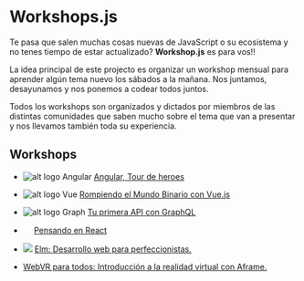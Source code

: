 # Workshops.js

Te pasa que salen muchas cosas nuevas de JavaScript o su ecosistema y no tenes tiempo de estar actualizado? **Workshop.js** es para vos!!

La idea principal de este projecto es organizar un workshop mensual para aprender algún tema nuevo los sábados a la mañana. Nos juntamos, desayunamos y nos ponemos a codear todos juntos. 

Todos los workshops son organizados y dictados por miembros de las distintas comunidades que saben mucho sobre el tema que van a presentar y nos llevamos también toda su experiencia.

## Workshops

* ![alt logo Angular](https://avatars4.githubusercontent.com/u/139426?v=4&s=10) [Angular, Tour de heroes](https://github.com/jorgeucano/tour-of-heroes-with-cli-es)

*  ![alt logo Vue](https://avatars7.githubusercontent.com/u/6128107?v=4&s=10) [Rompiendo el Mundo Binario con Vue.js](https://github.com/ianaya89/workshop-vuejs) 


*  ![alt logo Graph](https://avatars4.githubusercontent.com/u/12972006?v=4&s=10) [Tu primera API con GraphQL](https://github.com/jfresco/graphql-workshop-es)

* <img src="https://facebook.github.io/react/img/logo.svg" height="15" width="15" /> [Pensando en React](https://github.com/leoasis/workshop-pensando-en-react)

* <img src="https://avatars2.githubusercontent.com/u/4359353?v=4&s=10" /> [Elm: Desarrollo web para perfeccionistas.](https://github.com/ajchambeaud/elm-workshop)

*  [WebVR para todos: Introducción a la realidad virtual con Aframe.](https://github.com/manup15/A-Frame-Now/tree/miradas-mega-index)
